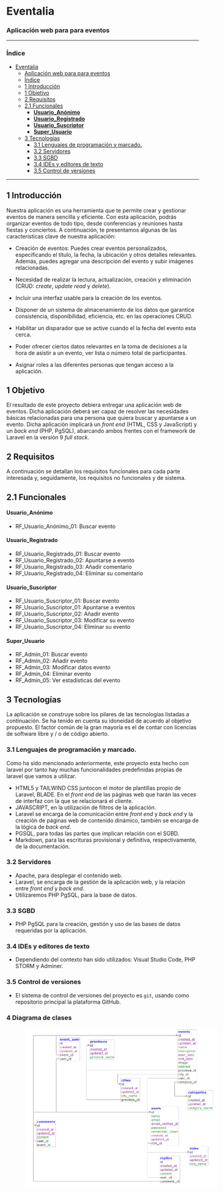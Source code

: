 # Eventalia
### Aplicación web para para eventos

---

### Índice

- [Eventalia](#eventalia)
    - [Aplicación web para para eventos](#aplicación-web-para-para-eventos)
    - [Índice](#índice)
  - [1 Introducción](#1-introducción)
  - [1 Objetivo](#1-objetivo)
  - [2 Requisitos](#2-requisitos)
  - [2.1 Funcionales](#21-funcionales)
      - [**Usuario\_Anónimo**](#usuario_anónimo)
      - [**Usuario\_Registrado**](#usuario_registrado)
      - [**Usuario\_Suscriptor**](#usuario_suscriptor)
      - [**Super\_Usuario**](#super_usuario)
  - [3 Tecnologías](#3-tecnologías)
    - [3.1 Lenguajes de programación y marcado.](#31-lenguajes-de-programación-y-marcado)
    - [3.2 Servidores](#32-servidores)
    - [3.3 SGBD](#33-sgbd)
    - [3.4 IDEs y editores de texto](#34-ides-y-editores-de-texto)
    - [3.5 Control de versiones](#35-control-de-versiones)

---

## 1 Introducción

Nuestra aplicación es una herramienta que te permite crear y gestionar eventos de manera sencilla y eficiente. Con esta aplicación, podrás organizar eventos de todo tipo, desde conferencias y reuniones hasta fiestas y conciertos. A continuación, te presentamos algunas de las características clave de nuestra aplicación:

- Creación de eventos: Puedes crear eventos personalizados, especificando el título, la fecha, la ubicación y otros detalles relevantes. Además, puedes agregar una descripción del evento y subir imágenes relacionadas.


- Necesidad de realizar la lectura, actualización, creación y eliminación (CRUD: _create_, _update_ _read_ y _delete_).

- Incluir una interfaz usable para la creación de los eventos.

- Disponer de un sistema de almacenamiento de los datos que garantice consistencia, disponibilidad, eficiencia, etc. en las operaciones CRUD.


- Habilitar un disparador que se active cuando el la fecha del evento esta cerca.

- Poder ofrecer ciertos datos relevantes en la toma de decisiones a la hora de asistir a un evento, ver lista o número total de participantes.

- Asignar roles a las diferentes personas que tengan acceso a la aplicación.

## 1 Objetivo

El resultado de este proyecto debiera entregar una aplicación web de eventos. Dicha aplicación deberá ser capaz de resolver las necesidades básicas relacionadas para una persona que quiera buscar y apuntarse a un evento. Dicha aplicación implicará un _front end_ (HTML, CSS y JavaScript) y un _back end_ (PHP, PgSQL), abarcando ambos frentes con el framework de Laravel en la versión 9 _full stack_.

## 2 Requisitos

A continuación se detallan los requisitos funcionales para cada parte interesada y, seguidamente, los requisitos no funcionales y de sistema.

## 2.1 Funcionales

#### **Usuario_Anónimo**

- RF_Usuario_Anónimo_01: Buscar evento

#### **Usuario_Registrado**

- RF_Usuario_Registrado_01: Buscar evento 
- RF_Usuario_Registrado_02: Apuntarse a evento 
- RF_Usuario_Registrado_03: Añadir comentario
- RF_Usuario_Registrado_04: Eliminar su comentario

#### **Usuario_Suscriptor**
- RF_Usuario_Suscriptor_01: Buscar evento 
- RF_Usuario_Suscriptor_01: Apuntarse a eventos 
- RF_Usuario_Suscriptor_02: Añadir evento 
- RF_Usuario_Suscriptor_03: Modificar su evento
- RF_Usuario_Suscriptor_04: Eliminar su evento

#### **Super_Usuario**

- RF_Admin_01: Buscar evento
- RF_Admin_02: Añadir evento
- RF_Admin_03: Modificar datos evento
- RF_Admin_04: Eliminar evento
- RF_Admin_05: Ver estadísticas del evento

## 3 Tecnologías

La aplicación se construye sobre los pilares de las tecnologías listadas a continuación. Se ha tenido en cuenta su idoneidad de acuerdo al objetivo propuesto. El factor común de la gran mayoría es el de contar con licencias de software libre y / o de código abierto.

### 3.1 Lenguajes de programación y marcado.

Como ha sido mencionado anteriormente, este proyecto esta hecho con laravel por tanto hay muchas funcionalidades predefinidas propias de laravel que vamos a utilizar.
- HTML5 y TAILWIND CSS juntocon el motor de plantillas propio de Laravel, BLADE. En el  _front end_ de las páginas web que harán las veces de interfaz con la que se relacionará el cliente.
- JAVASCRIPT, en la utilización de filtros de la aplicación.
- Laravel se encarga de la comunicación entre _front end_ y _back end_ y la creación de páginas web de contenido dinámico, también se encarga de la lógica de  _back end_.
- PGSQL, para todas las partes que implican relación con el SGBD.
- Markdown, para las escrituras provisional y definitiva, respectivamente, de la documentación.

### 3.2 Servidores

- Apache, para desplegar el contenido web.
- Laravel, se encarga de la gestión de la aplicación web, y la relación entre  _front end_ y _back end_.
- Utilizaremos PHP PgSQL, para la base de datos.

### 3.3 SGBD

- PHP PgSQL para la creación, gestión y uso de las bases de datos requeridas por la aplicación.

### 3.4 IDEs y editores de texto

- Dependiendo del contexto han sido utilizados: Visual Studio Code, PHP STORM y Adminer.

### 3.5 Control de versiones

- El sistema de control de versiones del proyecto es `git`, usando como repositorio principal la plataforma GitHub.

### 4 Diagrama de clases
<img style="width:700px;margin-left:50px" src="public/images/diagramas/DiagramaClasesEventalia.PNG">

